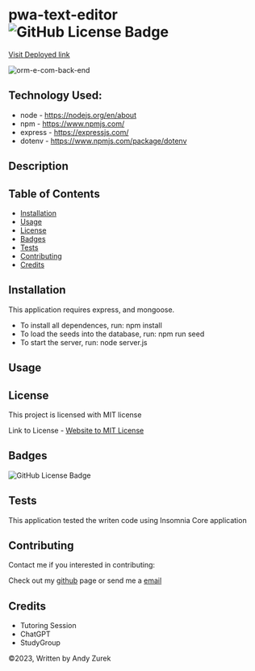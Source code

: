 # pwa-text-editor ![GitHub License Badge](https://img.shields.io/badge/License-MIT-yellow)

[Visit Deployed link](#)

![orm-e-com-back-end](./images/Screenshot.png)

## Technology Used:

 * node - https://nodejs.org/en/about
 * npm - https://www.npmjs.com/
 * express - https://expressjs.com/
 * dotenv - https://www.npmjs.com/package/dotenv

 ## Description

 ## Table of Contents
  
   * [Installation](#installation)
   * [Usage](#usage)
   * [License](#license)
   * [Badges](#badges)
   * [Tests](#tests)
   * [Contributing](#contributing)
   * [Credits](#credits)

## Installation

This application requires express, and mongoose.  
* To install all dependences, run: npm install
* To load the seeds into the database, run: npm run seed 
* To start the server, run: node server.js

## Usage



## License

 This project is licensed with MIT license

 Link to License - [Website to MIT License]((https://opensource.org/license/mit))

 ## Badges

 ![GitHub License Badge](https://img.shields.io/badge/License-MIT-yellow)

 ## Tests
 
 This application tested the writen code using Insomnia Core application

 ## Contributing

 Contact me if you interested in contributing:

 Check out my [github](https://github.com/AZurek17) page or send me a [email](mailto:andyzurek@gmail.com)

 ## Credits
 * Tutoring Session
 * ChatGPT
 * StudyGroup

 &copy;2023, Written by Andy Zurek